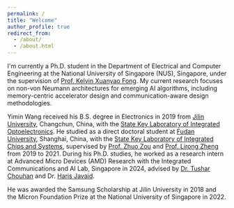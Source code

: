 ```yaml
---
permalink: /
title: "Welcome"
author_profile: true
redirect_from: 
  - /about/
  - /about.html
---
```


I'm currently a Ph.D. student in the Department of Electrical and Computer Engineering at the National University of Singapore (NUS), Singapore, under the supervision of [Prof. Kelvin Xuanyao Fong](https://blog.nus.edu.sg/seeder/people/kelvinxyfong/). 
My current research focuses on non-von Neumann architectures for emerging AI algorithms, including memory-centric accelerator design and communication-aware design methodologies. 

Yimin Wang received his B.S. degree in Electronics in 2019 from [Jilin University](https://www.jlu.edu.cn/), Changchun, China, with the [State Key Laboratory of Integrated Optoelectronics](https://sklio.jlu.edu.cn/). 
He studied as a direct doctoral student at [Fudan University](https://www.fudan.edu.cn/), Shanghai, China, with the [State Key Laboratory of Integrated Chips and Systems](https://sklics.fudan.edu.cn/), supervised by [Prof. Zhuo Zou](https://scholar.google.com/citations?user=9FPgUXoAAAAJ&hl=en) and [Prof. Lirong Zheng](https://scholar.google.com/citations?user=E2rhFPIAAAAJ&hl=en) from 2019 to 2021. 
During his Ph.D. studies, he worked as a research intern at Advanced Micro Devices (AMD) Research with the Integrated Communications and AI Lab, Singapore in 2024, advised by [Dr. Tushar Chouhan](https://scholar.google.com.sg/citations?user=e6GQkBYAAAAJ&hl=en) and Dr. [Haris Javaid](https://scholar.google.com/citations?user=ld4MAbgAAAAJ&hl=en). 

He was awarded the Samsung Scholarship at Jilin University in 2018 and the Micron Foundation Prize at the National University of Singapore in 2022. 
